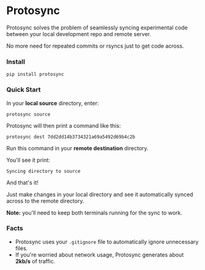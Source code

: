 # Protosync

Protosync solves the problem of seamlessly syncing experimental code between your local development repo and remote server. 

No more need for repeated commits or rsyncs just to get code across.


### Install
```
pip install protosync
```


### Quick Start

In your **local source** directory, enter:
```
protosync source
```
Protosync will then print a command like this:
```
protosync dest 7dd2dd14b3734321a69a5492d69b4c2b
```
Run this command in your **remote destination** directory.
 
You'll see it print:
```
Syncing directory to source
```

And that's it! 

Just make changes in your local directory and see it automatically synced across to the remote directory. 

**Note:** you'll need to keep both terminals running for the sync to work.

### Facts

* Protosync uses your ```.gitignore``` file to automatically ignore unnecessary files.
* If you're worried about network usage, Protosync generates about **2kb/s** of traffic.
